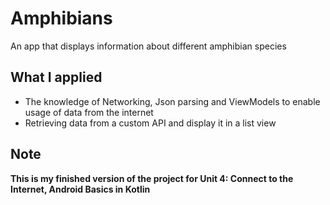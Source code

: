 # Amphibians 
An app that displays information about different amphibian species

## What I applied
- The knowledge of Networking, Json parsing and ViewModels to enable usage of data from the internet
- Retrieving data from a custom API and display it in a list view

## Note
**This is my finished version of the project for Unit 4: Connect to the Internet, Android Basics in Kotlin**
